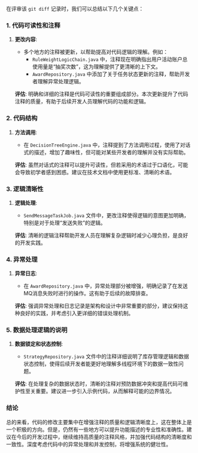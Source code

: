 在评审该 `git diff` 记录时，我们可以总结以下几个关键点：

### 1. 代码可读性和注释

1. **更改内容**:
   - 多个地方的注释被更新，以帮助提高对代码逻辑的理解。例如：
     - `RuleWeightLogicChain.java` 中，注释现在明确指出用户活动账户总使用量是“抽奖次数”，这为理解提供了更清晰的上下文。
     - `AwardRepository.java` 中添加了关于任务状态更新的注释，帮助开发者理解异常处理逻辑。
     
   **评估**: 明确和详细的注释是代码可读性的重要组成部分。本次更新提升了代码注释的质量，有助于后续开发人员理解代码的功能和逻辑。

### 2. 代码结构

1. **方法调用**:
   - 在 `DecisionTreeEngine.java` 中，注释提到了方法调用过程，使用了对话式的描述，增加了趣味性，但可能对某些开发者的理解并没有实际帮助。

   **评估**: 虽然对话式的注释可以提升可读性，但若采用的术语过于口语化，可能会导致初学者感到困惑。建议在技术文档中使用更标准、清晰的术语。

### 3. 逻辑清晰性

1. **逻辑处理**:
   - `SendMessageTaskJob.java` 文件中，更改注释使得逻辑的意图更加明确，特别是对于处理“发送失败”的逻辑。 

   **评估**: 清晰的逻辑注释帮助开发人员在理解复杂逻辑时减少心理负担，是良好的开发实践。

### 4. 异常处理

1. **异常日志**:
   - 在 `AwardRepository.java` 中，异常处理部分被增强，明确记录了在发送MQ消息失败时进行的操作。这有助于后续的故障排查。

   **评估**: 强调异常处理和日志记录是架构和设计中非常重要的部分，建议保持这种良好的实践，并考虑引入更详细的错误处理机制。

### 5. 数据处理逻辑的说明

1. **数据锁定和状态控制**:
   - `StrategyRepository.java` 文件中的注释详细说明了库存管理逻辑和数据状态控制，使得后续开发者能更好地理解多线程环境下的数据一致性问题。

   **评估**: 在处理复杂的数据状态时，清晰的注释对预防数据冲突和提高代码可维护性至关重要。建议进一步引入示例代码，从而解释可能的边界情况。

### 结论

总的来看，代码的修改主要集中在增强注释的质量和逻辑清晰度上，这在整体上是一个积极的方向。但是，仍然有一些地方可以提升功能描述的专业性和准确性。建议在今后的开发过程中，继续维持高质量的注释风格，并加强代码结构的清晰度和一致性。深度考虑代码中的异常处理和并发控制，将增强系统的健壮性。